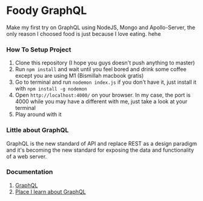 # Foody GraphQL
Make my first try on GraphQL using NodeJS, Mongo and Apollo-Server, the only reason I choosed food is just because I love eating. hehe

### How To Setup Project
1. Clone this repository (I hope you guys doesn't push anything to master)
2. Run ```npm install``` and wait until you feel bored and drink some coffee except you are using M1 (Bismillah macbook gratis)
3. Go to terminal and run ```nodemon index.js``` if you don't have it, just install it with ```npm install -g nodemon```
4. Open ```http://localhost:4000/``` on your browser. In my case, the port is 4000 while you may have a different with me, just take a look at your terminal
5. Play around with it

### Little about GraphQL
GraphQL is the new standard of API and replace REST as a design paradigm and it's becoming the new standard for exposing the data and functionality of a web server.

### Documentation
1. [GraphQL](https://graphql.org/)
2. [Place I learn about GraphQL](https://www.howtographql.com/)
